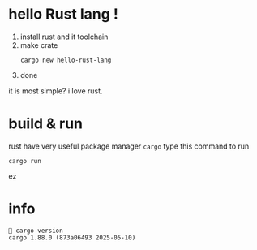 # hello Rust lang !
1. install rust and it toolchain
2. make crate
    ```
    cargo new hello-rust-lang
    ```
3. done

it is most simple? i love rust.

# build & run
rust have very useful package manager `cargo`
type this command to run
```
cargo run
```
ez

# info

```
 cargo version
cargo 1.88.0 (873a06493 2025-05-10)
```